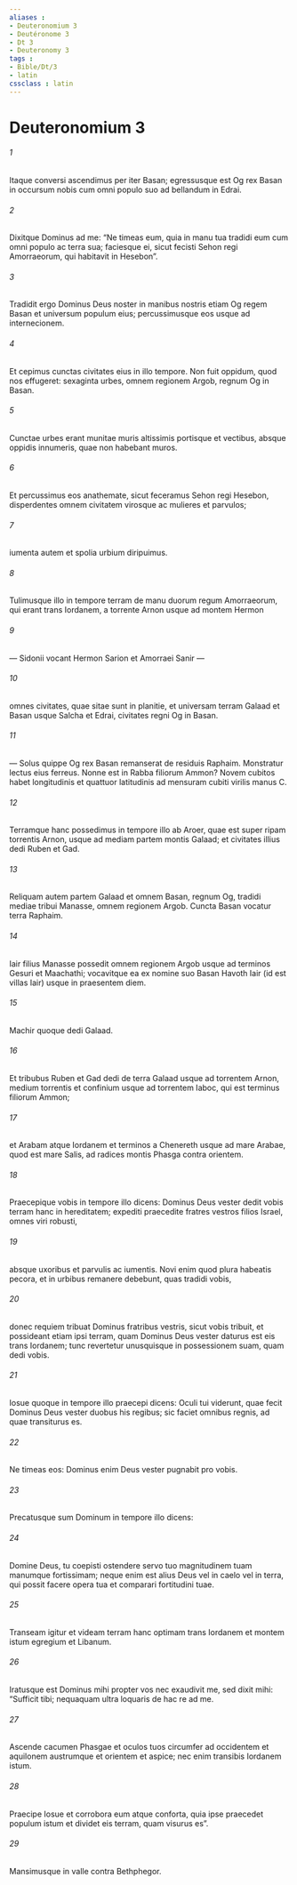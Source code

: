 ```yaml
---
aliases : 
- Deuteronomium 3
- Deutéronome 3
- Dt 3
- Deuteronomy 3
tags : 
- Bible/Dt/3
- latin
cssclass : latin
---
```


# Deuteronomium 3

###### 1
Itaque conversi ascendimus per iter Basan; egressusque est Og rex Basan in occursum nobis cum omni populo suo ad bellandum in Edrai. 
###### 2
Dixitque Dominus ad me: “Ne timeas eum, quia in manu tua tradidi eum cum omni populo ac terra sua; faciesque ei, sicut fecisti Sehon regi Amorraeorum, qui habitavit in Hesebon”. 
###### 3
Tradidit ergo Dominus Deus noster in manibus nostris etiam Og regem Basan et universum populum eius; percussimusque eos usque ad internecionem. 
###### 4
Et cepimus cunctas civitates eius in illo tempore. Non fuit oppidum, quod nos effugeret: sexaginta urbes, omnem regionem Argob, regnum Og in Basan. 
###### 5
Cunctae urbes erant munitae muris altissimis portisque et vectibus, absque oppidis innumeris, quae non habebant muros. 
###### 6
Et percussimus eos anathemate, sicut feceramus Sehon regi Hesebon, disperdentes omnem civitatem virosque ac mulieres et parvulos; 
###### 7
iumenta autem et spolia urbium diripuimus.
###### 8
Tulimusque illo in tempore terram de manu duorum regum Amorraeorum, qui erant trans Iordanem, a torrente Arnon usque ad montem Hermon 
###### 9
— Sidonii vocant Hermon Sarion et Amorraei Sanir — 
###### 10
omnes civitates, quae sitae sunt in planitie, et universam terram Galaad et Basan usque Salcha et Edrai, civitates regni Og in Basan. 
###### 11
— Solus quippe Og rex Basan remanserat de residuis Raphaim. Monstratur lectus eius ferreus. Nonne est in Rabba filiorum Ammon? Novem cubitos habet longitudinis et quattuor latitudinis ad mensuram cubiti virilis manus C.
###### 12
Terramque hanc possedimus in tempore illo ab Aroer, quae est super ripam torrentis Arnon, usque ad mediam partem montis Galaad; et civitates illius dedi Ruben et Gad. 
###### 13
Reliquam autem partem Galaad et omnem Basan, regnum Og, tradidi mediae tribui Manasse, omnem regionem Argob. Cuncta Basan vocatur terra Raphaim. 
###### 14
Iair filius Manasse possedit omnem regionem Argob usque ad terminos Gesuri et Maachathi; vocavitque ea ex nomine suo Basan Havoth Iair (id est villas Iair) usque in praesentem diem. 
###### 15
Machir quoque dedi Galaad. 
###### 16
Et tribubus Ruben et Gad dedi de terra Galaad usque ad torrentem Arnon, medium torrentis et confinium usque ad torrentem Iaboc, qui est terminus filiorum Ammon; 
###### 17
et Arabam atque Iordanem et terminos a Chenereth usque ad mare Arabae, quod est mare Salis, ad radices montis Phasga contra orientem.
###### 18
Praecepique vobis in tempore illo dicens: Dominus Deus vester dedit vobis terram hanc in hereditatem; expediti praecedite fratres vestros filios Israel, omnes viri robusti, 
###### 19
absque uxoribus et parvulis ac iumentis. Novi enim quod plura habeatis pecora, et in urbibus remanere debebunt, quas tradidi vobis, 
###### 20
donec requiem tribuat Dominus fratribus vestris, sicut vobis tribuit, et possideant etiam ipsi terram, quam Dominus Deus vester daturus est eis trans Iordanem; tunc revertetur unusquisque in possessionem suam, quam dedi vobis.
###### 21
Iosue quoque in tempore illo praecepi dicens: Oculi tui viderunt, quae fecit Dominus Deus vester duobus his regibus; sic faciet omnibus regnis, ad quae transiturus es. 
###### 22
Ne timeas eos: Dominus enim Deus vester pugnabit pro vobis.
###### 23
Precatusque sum Dominum in tempore illo dicens: 
###### 24
Domine Deus, tu coepisti ostendere servo tuo magnitudinem tuam manumque fortissimam; neque enim est alius Deus vel in caelo vel in terra, qui possit facere opera tua et comparari fortitudini tuae. 
###### 25
Transeam igitur et videam terram hanc optimam trans Iordanem et montem istum egregium et Libanum. 
###### 26
Iratusque est Dominus mihi propter vos nec exaudivit me, sed dixit mihi: “Sufficit tibi; nequaquam ultra loquaris de hac re ad me. 
###### 27
Ascende cacumen Phasgae et oculos tuos circumfer ad occidentem et aquilonem austrumque et orientem et aspice; nec enim transibis Iordanem istum. 
###### 28
Praecipe Iosue et corrobora eum atque conforta, quia ipse praecedet populum istum et dividet eis terram, quam visurus es”.
###### 29
Mansimusque in valle contra Bethphegor.
